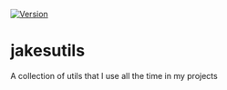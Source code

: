 <a href="https://pypi.org/project/jakesutils/">![Version](https://img.shields.io/pypi/v/jakesutils)</a>

# jakesutils
A collection of utils that I use all the time in my projects
